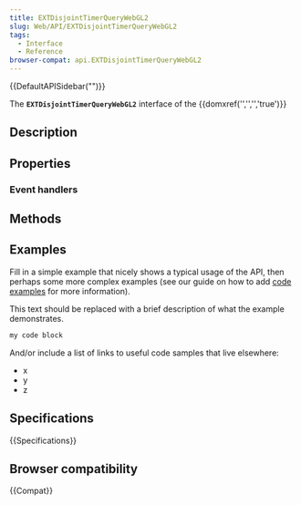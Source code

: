 ```yaml
---
title: EXTDisjointTimerQueryWebGL2
slug: Web/API/EXTDisjointTimerQueryWebGL2
tags:
  - Interface
  - Reference
browser-compat: api.EXTDisjointTimerQueryWebGL2
---
```

{{DefaultAPISidebar("")}}

The **`EXTDisjointTimerQueryWebGL2`** interface of the {{domxref('','','','true')}} 

## Description

 

## Properties



### Event handlers



## Methods



## Examples

Fill in a simple example that nicely shows a typical usage of the API, then perhaps some more complex examples (see our guide on how to add [code examples](/en-US/docs/MDN/Contribute/Structures/Code_examples) for more information).

This text should be replaced with a brief description of what the example demonstrates.

```js
my code block
```

And/or include a list of links to useful code samples that live elsewhere:

*   x
*   y
*   z

## Specifications

{{Specifications}}

## Browser compatibility

{{Compat}}

